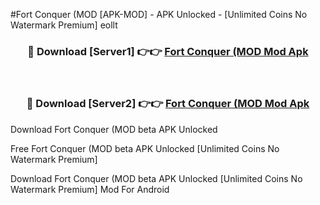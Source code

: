 #Fort Conquer (MOD [APK-MOD] - APK Unlocked - [Unlimited Coins No Watermark Premium] eollt



<div align="center">

<h3>🔴 Download [Server1] 👉👉 <a href="https://momento.my/?title=Fort_Conquer_(MOD">Fort Conquer (MOD Mod Apk</a></h3><br>

<h3>🔴 Download [Server2] 👉👉 <a href="https://momento.my/?title=Fort_Conquer_(MOD">Fort Conquer (MOD Mod Apk</a></h3>
</div>



Download Fort Conquer (MOD beta APK Unlocked

Free Fort Conquer (MOD beta APK Unlocked [Unlimited Coins No Watermark Premium]

Download Fort Conquer (MOD beta APK Unlocked [Unlimited Coins No Watermark Premium] Mod For Android
